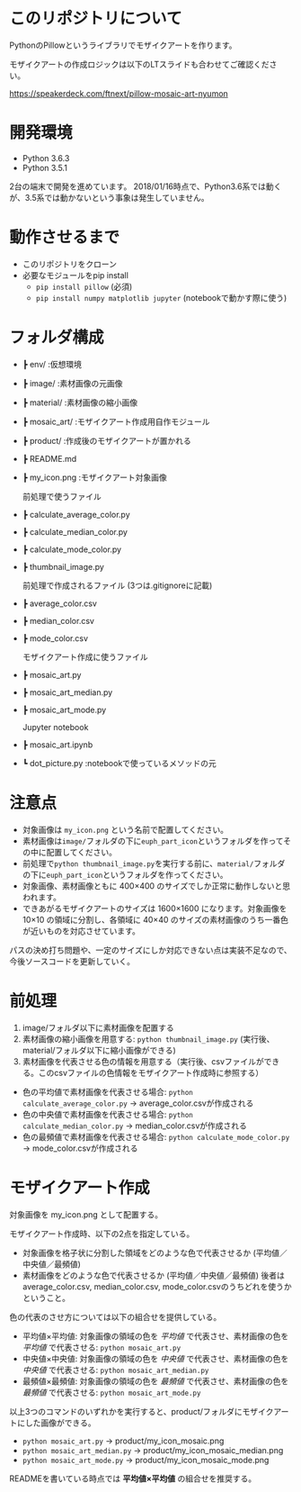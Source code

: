 # このリポジトリについて
PythonのPillowというライブラリでモザイクアートを作ります。

モザイクアートの作成ロジックは以下のLTスライドも合わせてご確認ください。

https://speakerdeck.com/ftnext/pillow-mosaic-art-nyumon

# 開発環境
* Python 3.6.3
* Python 3.5.1

2台の端末で開発を進めています。
2018/01/16時点で、Python3.6系では動くが、3.5系では動かないという事象は発生していません。

# 動作させるまで
* このリポジトリをクローン
* 必要なモジュールをpip install
  * `pip install pillow` (必須)
  * `pip install numpy matplotlib jupyter` (notebookで動かす際に使う)

# フォルダ構成
* ┣ env/ :仮想環境
* ┣ image/ :素材画像の元画像
* ┣ material/ :素材画像の縮小画像
* ┣ mosaic_art/ :モザイクアート作成用自作モジュール
* ┣ product/ :作成後のモザイクアートが置かれる

* ┣ README.md
* ┣ my_icon.png :モザイクアート対象画像

  前処理で使うファイル
* ┣ calculate_average_color.py
* ┣ calculate_median_color.py
* ┣ calculate_mode_color.py
* ┣ thumbnail_image.py

  前処理で作成されるファイル (3つは.gitignoreに記載)
* ┣ average_color.csv
* ┣ median_color.csv
* ┣ mode_color.csv

  モザイクアート作成に使うファイル
* ┣ mosaic_art.py
* ┣ mosaic_art_median.py
* ┣ mosaic_art_mode.py

  Jupyter notebook
* ┣ mosaic_art.ipynb
* ┗ dot_picture.py :notebookで使っているメソッドの元

# 注意点
* 対象画像は `my_icon.png` という名前で配置してください。
* 素材画像は`image/`フォルダの下に`euph_part_icon`というフォルダを作ってその中に配置してください。
* 前処理で`python thumbnail_image.py`を実行する前に、`material/`フォルダの下に`euph_part_icon`というフォルダを作ってください。
* 対象画像、素材画像ともに 400×400 のサイズでしか正常に動作しないと思われます。
* できあがるモザイクアートのサイズは 1600×1600 になります。対象画像を 10×10 の領域に分割し、各領域に 40×40 のサイズの素材画像のうち一番色が近いものを対応させています。

パスの決め打ち問題や、一定のサイズにしか対応できない点は実装不足なので、今後ソースコードを更新していく。

# 前処理
1. image/フォルダ以下に素材画像を配置する
1. 素材画像の縮小画像を用意する: `python thumbnail_image.py` (実行後、material/フォルダ以下に縮小画像ができる)
1. 素材画像を代表させる色の情報を用意する（実行後、csvファイルができる。このcsvファイルの色情報をモザイクアート作成時に参照する）
* 色の平均値で素材画像を代表させる場合: `python calculate_average_color.py` → average_color.csvが作成される
* 色の中央値で素材画像を代表させる場合: `python calculate_median_color.py` → median_color.csvが作成される
* 色の最頻値で素材画像を代表させる場合: `python calculate_mode_color.py` → mode_color.csvが作成される

# モザイクアート作成
対象画像を my_icon.png として配置する。

モザイクアート作成時、以下の2点を指定している。
* 対象画像を格子状に分割した領域をどのような色で代表させるか (平均値／中央値／最頻値)
* 素材画像をどのような色で代表させるか (平均値／中央値／最頻値)
後者は average_color.csv, median_color.csv, mode_color.csvのうちどれを使うかということ。

色の代表のさせ方については以下の組合せを提供している。
* 平均値×平均値: 対象画像の領域の色を *平均値* で代表させ、素材画像の色を *平均値* で代表させる: `python mosaic_art.py`
* 中央値×中央値: 対象画像の領域の色を *中央値* で代表させ、素材画像の色を *中央値* で代表させる: `python mosaic_art_median.py`
* 最頻値×最頻値: 対象画像の領域の色を *最頻値* で代表させ、素材画像の色を *最頻値* で代表させる: `python mosaic_art_mode.py`

以上3つのコマンドのいずれかを実行すると、product/フォルダにモザイクアートにした画像ができる。
* `python mosaic_art.py` → product/my_icon_mosaic.png
* `python mosaic_art_median.py` → product/my_icon_mosaic_median.png
* `python mosaic_art_mode.py` → product/my_icon_mosaic_mode.png

READMEを書いている時点では **平均値×平均値** の組合せを推奨する。
